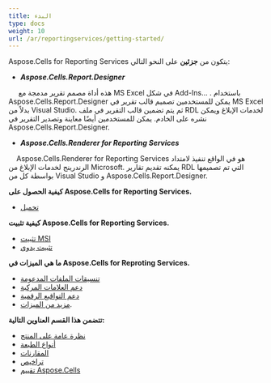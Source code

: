 ```yaml
---
title: البدء
type: docs
weight: 10
url: /ar/reportingservices/getting-started/
---
```



Aspose.Cells for Reporting Services يتكون من **جزئين** على النحو التالي:

- ***Aspose.Cells.Report.Designer***

&nbsp;&nbsp;&nbsp;&nbsp; هذه أداة مصمم تقرير مدمجة مع MS Excel في شكل Add-Ins... . باستخدام Aspose.Cells.Report.Designer يمكن للمستخدمين تصميم قالب تقرير في MS Excel بدلاً من Visual Studio. ثم يتم تضمين قالب التقرير في ملف RDL لخدمات الإبلاغ ويمكن نشره على الخادم. يمكن للمستخدمين أيضًا معاينة وتصدير التقرير في Aspose.Cells.Report.Designer.

- ***Aspose.Cells.Renderer for Reporting Services***

&nbsp;&nbsp;&nbsp;&nbsp;Aspose.Cells.Renderer for Reporting Services هو في الواقع تنفيذ لامتداد الرندرينج لخدمات الإبلاغ من Microsoft. يمكنه تقديم تقارير RDL التي تم تصميمها بواسطة كل من Visual Studio و Aspose.Cells.Report.Designer.


**كيفية الحصول على Aspose.Cells for Reporting Services.** 

- [تحميل]( https://downloads.aspose.com/cells/reportingservices/ )

**كيفية تثبيت Aspose.Cells for Reporting Services.**

- [تثبيت MSI](/cells/ar/reportingservices/using-msi-installer/)
- [تثبيت يدوي](/cells/ar/reportingservices/using-dll-only/)


**ما هي الميزات في Aspose.Cells for Reproting Services.**

- [تنسيقات الملفات المدعومة](/cells/ar/reportingservices/supported-file-formats/)
- [دعم العلامات المركبة](/cells/ar/reportingservices/composite-markers/)
- [دعم التواقيع الرقمية](/cells/ar/reportingservices/support-for-digital-signatures/)
- [مزيد من الميزات](/cells/ar/reportingservices/features/).

**تتضمن هذا القسم العناوين التالية:**

- [نظرة عامة على المنتج](/cells/ar/reportingservices/product-overview/)
- [أنواع الطبعة](/cells/ar/reportingservices/edition-types/)
- [المقارنات](/cells/ar/reportingservices/comparisons/)
- [تراخيص](/cells/ar/reportingservices/licensing/)
- [تقييم Aspose.Cells](/cells/ar/reportingservices/evaluate-aspose-cells/)
